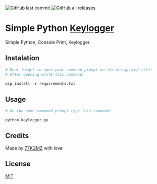 ![GitHub last commit](https://img.shields.io/github/last-commit/gomeskeraunos/simpleskeylogger)
![GitHub all releases](https://img.shields.io/github/downloads/gomeskeraunos/simplekeylogger/total)

# Simple Python [Keylogger](https://pt.wikipedia.org/wiki/Keylogger)
Simple Python, Console Print, Keylogger.

## Instalation
```python
# Dont forget to open your command prompt on the designated file!
# After opening write this command:

pip install -r requirements.txt
```
## Usage
```python
# On the same command prompt type this command:

python keylogger.py
```

## Credits
Made by [77KGMZ](https://linktr.ee/77kgmz) with love

## License
[MIT](https://choosealicense.com/licenses/mit/)
